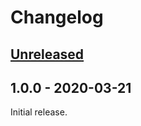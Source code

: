 # Changelog

## [Unreleased]

## 1.0.0 - 2020-03-21
Initial release.

[Unreleased]: https://github.com/Rekhyt/damage-report-client-dht/compare/v1.0.0...HEAD
